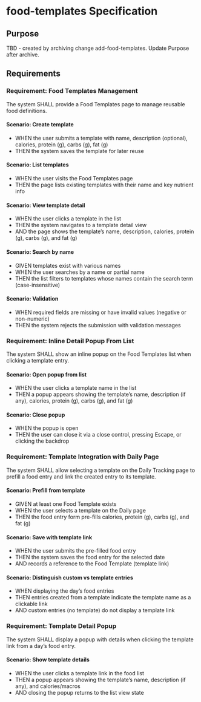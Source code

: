 # food-templates Specification

## Purpose
TBD - created by archiving change add-food-templates. Update Purpose after archive.
## Requirements
### Requirement: Food Templates Management
The system SHALL provide a Food Templates page to manage reusable food definitions.

#### Scenario: Create template
- WHEN the user submits a template with name, description (optional), calories, protein (g), carbs (g), fat (g)
- THEN the system saves the template for later reuse

#### Scenario: List templates
- WHEN the user visits the Food Templates page
- THEN the page lists existing templates with their name and key nutrient info

#### Scenario: View template detail
- WHEN the user clicks a template in the list
- THEN the system navigates to a template detail view
- AND the page shows the template’s name, description, calories, protein (g), carbs (g), and fat (g)

#### Scenario: Search by name
- GIVEN templates exist with various names
- WHEN the user searches by a name or partial name
- THEN the list filters to templates whose names contain the search term (case-insensitive)

#### Scenario: Validation
- WHEN required fields are missing or have invalid values (negative or non-numeric)
- THEN the system rejects the submission with validation messages

### Requirement: Inline Detail Popup From List
The system SHALL show an inline popup on the Food Templates list when clicking a template entry.

#### Scenario: Open popup from list
- WHEN the user clicks a template name in the list
- THEN a popup appears showing the template’s name, description (if any), calories, protein (g), carbs (g), and fat (g)

#### Scenario: Close popup
- WHEN the popup is open
- THEN the user can close it via a close control, pressing Escape, or clicking the backdrop

### Requirement: Template Integration with Daily Page
The system SHALL allow selecting a template on the Daily Tracking page to prefill a food entry and link the created entry to its template.

#### Scenario: Prefill from template
- GIVEN at least one Food Template exists
- WHEN the user selects a template on the Daily page
- THEN the food entry form pre-fills calories, protein (g), carbs (g), and fat (g)

#### Scenario: Save with template link
- WHEN the user submits the pre-filled food entry
- THEN the system saves the food entry for the selected date
- AND records a reference to the Food Template (template link)

#### Scenario: Distinguish custom vs template entries
- WHEN displaying the day’s food entries
- THEN entries created from a template indicate the template name as a clickable link
- AND custom entries (no template) do not display a template link

### Requirement: Template Detail Popup
The system SHALL display a popup with details when clicking the template link from a day’s food entry.

#### Scenario: Show template details
- WHEN the user clicks a template link in the food list
- THEN a popup appears showing the template’s name, description (if any), and calories/macros
- AND closing the popup returns to the list view state

